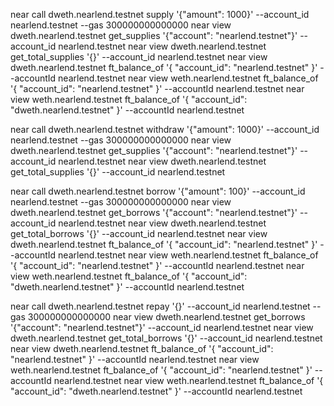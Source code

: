 near call dweth.nearlend.testnet supply '{"amount": 1000}' --account_id nearlend.testnet --gas 300000000000000
near view dweth.nearlend.testnet get_supplies '{"account": "nearlend.testnet"}' --account_id nearlend.testnet
near view dweth.nearlend.testnet get_total_supplies '{}' --account_id nearlend.testnet
near view dweth.nearlend.testnet ft_balance_of '{ "account_id": "nearlend.testnet" }' --accountId nearlend.testnet
near view weth.nearlend.testnet ft_balance_of '{ "account_id": "nearlend.testnet" }' --accountId nearlend.testnet
near view weth.nearlend.testnet ft_balance_of '{ "account_id": "dweth.nearlend.testnet" }' --accountId nearlend.testnet

near call dweth.nearlend.testnet withdraw '{"amount": 1000}' --account_id nearlend.testnet --gas 300000000000000
near view dweth.nearlend.testnet get_supplies '{"account": "nearlend.testnet"}' --account_id nearlend.testnet
near view dweth.nearlend.testnet get_total_supplies '{}' --account_id nearlend.testnet


near call dweth.nearlend.testnet borrow '{"amount": 100}' --account_id nearlend.testnet --gas 300000000000000
near view dweth.nearlend.testnet get_borrows '{"account": "nearlend.testnet"}' --account_id nearlend.testnet
near view dweth.nearlend.testnet get_total_borrows '{}' --account_id nearlend.testnet
near view dweth.nearlend.testnet ft_balance_of '{ "account_id": "nearlend.testnet" }' --accountId nearlend.testnet
near view weth.nearlend.testnet ft_balance_of '{ "account_id": "nearlend.testnet" }' --accountId nearlend.testnet
near view weth.nearlend.testnet ft_balance_of '{ "account_id": "dweth.nearlend.testnet" }' --accountId nearlend.testnet


near call dweth.nearlend.testnet repay '{}' --account_id nearlend.testnet --gas 300000000000000
near view dweth.nearlend.testnet get_borrows '{"account": "nearlend.testnet"}' --account_id nearlend.testnet
near view dweth.nearlend.testnet get_total_borrows '{}' --account_id nearlend.testnet
near view dweth.nearlend.testnet ft_balance_of '{ "account_id": "nearlend.testnet" }' --accountId nearlend.testnet
near view weth.nearlend.testnet ft_balance_of '{ "account_id": "nearlend.testnet" }' --accountId nearlend.testnet
near view weth.nearlend.testnet ft_balance_of '{ "account_id": "dweth.nearlend.testnet" }' --accountId nearlend.testnet
